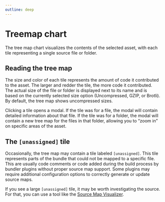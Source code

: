```yaml
---
outline: deep
---
```


# Treemap chart

The tree map chart visualizes the contents of the selected asset, with each tile representing a single source file or folder.

<CustomImage
  src="/treemap.jpg"
  alt="Tree map chart for a folder containing multiple folders and files from the Sonda project itself"
  caption="Tree map chart of the Sonda project itself"
/>

## Reading the tree map

The size and color of each tile represents the amount of code it contributed to the asset. The larger and redder the tile, the more code it contributed. The actual size of the file or folder is displayed next to its name and is based on the currently selected size option (Uncompressed, GZIP, or Brotli). By default, the tree map shows uncompressed sizes.

<CustomImage
  src="/sizes-switcher.jpg"
  alt="Switches contaning three option - Uncompressed, GZIP, and Brotli"
  caption="Size toggle is only available if the compression settings are enabled"
/>

Clicking a tile opens a modal. If the tile was for a file, the modal will contain detailed information about that file. If the tile was for a folder, the modal will contain a new tree map for the files in that folder, allowing you to “zoom in” on specific areas of the asset.

## The `[unassigned]` tile

Occasionally, the tree map may contain a tile labeled `[unassigned]`. This tile represents parts of the bundle that could not be mapped to a specific file. This are usually code comments or code added during the build process by bundler plugins without proper source map support. Some plugins may require additional configuration options to correctly generate or update source maps.

If you see a large `[unassigned]` tile, it may be worth investigating the source. For that, you can use a tool like the [Source Map Visualizer](https://evanw.github.io/source-map-visualization/).
